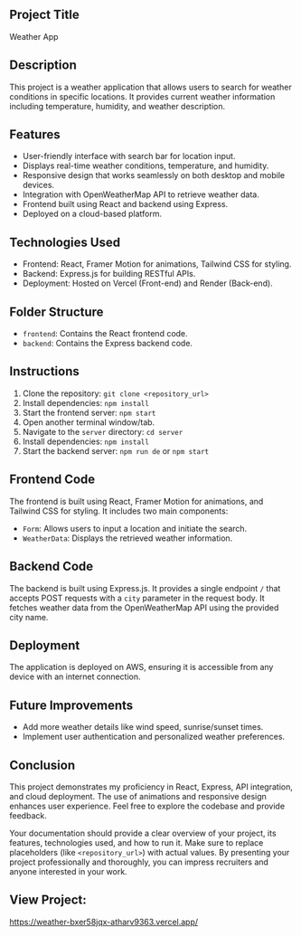 ## Project Title

Weather App

## Description

This project is a weather application that allows users to search for weather conditions in specific locations. It provides current weather information including temperature, humidity, and weather description.

## Features

- User-friendly interface with search bar for location input.
- Displays real-time weather conditions, temperature, and humidity.
- Responsive design that works seamlessly on both desktop and mobile devices.
- Integration with OpenWeatherMap API to retrieve weather data.
- Frontend built using React and backend using Express.
- Deployed on a cloud-based platform.

## Technologies Used

- Frontend: React, Framer Motion for animations, Tailwind CSS for styling.
- Backend: Express.js for building RESTful APIs.
- Deployment: Hosted on Vercel (Front-end) and Render (Back-end).

## Folder Structure

- `frontend`: Contains the React frontend code.
- `backend`: Contains the Express backend code.

## Instructions

1. Clone the repository: `git clone <repository_url>`
2. Install dependencies: `npm install`
3. Start the frontend server: `npm start`
4. Open another terminal window/tab.
5. Navigate to the `server` directory: `cd server`
6. Install dependencies: `npm install`
7. Start the backend server: `npm run de` or `npm start`

## Frontend Code

The frontend is built using React, Framer Motion for animations, and Tailwind CSS for styling. It includes two main components:

- `Form`: Allows users to input a location and initiate the search.
- `WeatherData`: Displays the retrieved weather information.

## Backend Code

The backend is built using Express.js. It provides a single endpoint `/` that accepts POST requests with a `city` parameter in the request body. It fetches weather data from the OpenWeatherMap API using the provided city name.

## Deployment

The application is deployed on AWS, ensuring it is accessible from any device with an internet connection.

## Future Improvements

- Add more weather details like wind speed, sunrise/sunset times.
- Implement user authentication and personalized weather preferences.

## Conclusion

This project demonstrates my proficiency in React, Express, API integration, and cloud deployment. The use of animations and responsive design enhances user experience. Feel free to explore the codebase and provide feedback.

Your documentation should provide a clear overview of your project, its features, technologies used, and how to run it. Make sure to replace placeholders (like `<repository_url>`) with actual values. By presenting your project professionally and thoroughly, you can impress recruiters and anyone interested in your work.

## View Project:

https://weather-bxer58jqx-atharv9363.vercel.app/
